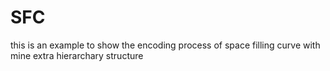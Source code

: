 # SFC
this is an example to show the encoding process of space filling curve with mine extra hierarchary structure
